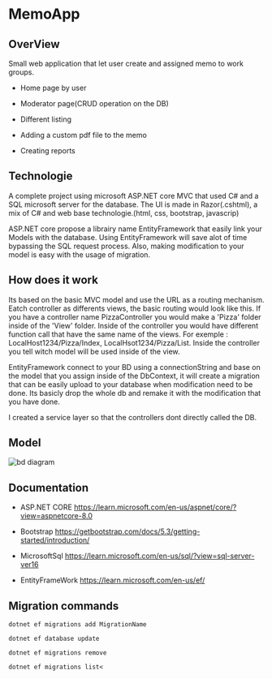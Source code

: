 <h1>MemoApp</h1>
<h2>OverView</h2>
<p>Small web application that let user create and assigned memo to work groups.</p>

- Home page by user

- Moderator page(CRUD operation on the DB)

- Different listing

- Adding a custom pdf file to the memo

- Creating reports

<h2>Technologie</h2>
<p>A complete project using microsoft ASP.NET core MVC that used C# and a SQL microsoft server for the database. The UI is made in Razor(.cshtml), a mix of C# and web base technologie.(html, css, bootstrap, javascrip)</p>
<p>ASP.NET core propose a librairy name EntityFramework that easily link your Models with the database. Using EntityFramework will save alot of time bypassing the SQL request process. Also, making modification to your model is easy with the usage of migration.</p>

<h2>How does it work</h2>
<p>Its based on the basic MVC model and use the URL as a routing mechanism. Eatch controller as differents views, the basic routing would look like this. If you have a controller name PizzaController you would make a 'Pizza' folder inside of the 'View' folder. Inside of the controller you would have different function call that have the same name of the views. For exemple : LocalHost1234/Pizza/Index, LocalHsot1234/Pizza/List. Inside the controller you tell witch model will be used inside of the view.</p>
<p>EntityFramework connect to your BD using a connectionString and base on the model that you assign inside of the DbContext, it will create a migration that can be easily upload to your database when modification need to be done. Its basicly drop the whole db and remake it with the modification that you have done.</p>
<p>I created a service layer so that the controllers dont directly called the DB.</p>

<h2>Model</h2>
<img src="https://github.com/user-attachments/assets/c3ffa6bc-9ec9-4d7f-a331-bf0a278b76b6" alt="bd diagram">

<h2>Documentation</h2>

- ASP.NET CORE https://learn.microsoft.com/en-us/aspnet/core/?view=aspnetcore-8.0

- Bootstrap https://getbootstrap.com/docs/5.3/getting-started/introduction/

- MicrosoftSql https://learn.microsoft.com/en-us/sql/?view=sql-server-ver16

- EntityFrameWork https://learn.microsoft.com/en-us/ef/

<h2>Migration commands</h2>

<code>dotnet ef migrations add MigrationName</code>

<code>dotnet ef database update</code>

<code>dotnet ef migrations remove</code>

<code>dotnet ef migrations list<</code>


